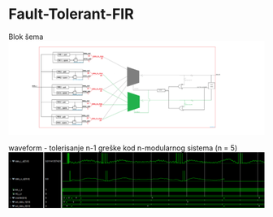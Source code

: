 # Fault-Tolerant-FIR

Blok šema
![NuGet](/Pair_and_spare_FIR.png)

waveform - tolerisanje n-1 greške kod n-modularnog sistema (n = 5)
![NuGet](/waveform_1.PNG)